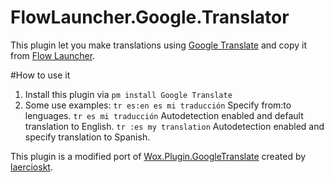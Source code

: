 # FlowLauncher.Google.Translator

This plugin let you make translations using [Google Translate](https://translate.google.com/) and copy it from [Flow Launcher](https://www.flowlauncher.com/).

#How to use it
1. Install this plugin via `pm install Google Translate`
2. Some use examples:  `tr es:en es mi traducción` Specify from:to lenguages. 
                       `tr es mi traducción` Autodetection enabled and default translation to English. 
                       `tr :es my translation` Autodetection enabled and specify translation to Spanish. 
                       
This plugin is a modified port of [Wox.Plugin.GoogleTranslate](https://github.com/laercioskt/Wox.Plugin.GoogleTranslate) created by [laercioskt](https://github.com/laercioskt).
